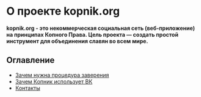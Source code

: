# О проекте kopnik.org

**kopnik.org - это некоммерческая социальная сеть (веб-приложение) на принципах Копного Права. Цель проекта — создать простой инструмент для объединения славян во всем мире.**

## Оглавление

- [Зачем нужна процедура заверения](witness/readme.md)
- [Зачем Копник использует ВК](vk/readme.md)
- [Контакты](./contacts.md)

